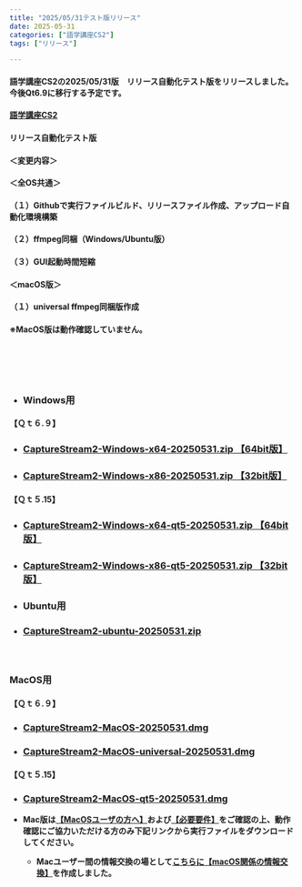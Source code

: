 ```yaml
---
title: "2025/05/31テスト版リリース"
date: 2025-05-31
categories: ["語学講座CS2"]
tags: ["リリース"]

---
```

#### 語学講座CS2の2025/05/31版　リリース自動化テスト版をリリースしました。今後Qt6.9に移行する予定です。
####                
#### [語学講座CS2](https://csreviser.github.io/CaptureStream2/)
####  
####  リリース自動化テスト版

#### ＜変更内容＞　　　
#### ＜全OS共通＞
#### （１）Githubで実行ファイルビルド、リリースファイル作成、アップロード自動化環境構築
#### （２）ffmpeg同梱（Windows/Ubuntu版）
#### （３）GUI起動時間短縮


#### ＜macOS版＞
#### （１）universal ffmpeg同梱版作成
#### 
#### ※MacOS版は動作確認していません。
####  　　　  

####  　
* ### Windows用
#### 【Ｑｔ６.９】
* ### **[CaptureStream2-Windows-x64-20250531.zip 【64bit版】](https://github.com/CSReviser/cs2-builder/releases/download/20250531/CaptureStream2-Windows-x64-20250531.zip)**
* ### **[CaptureStream2-Windows-x86-20250531.zip 【32bit版】](https://github.com/CSReviser/cs2-builder/releases/download/20250531/CaptureStream2-Windows-x86-20250531.zip)**
#### 【Ｑｔ５.15】
* ### **[CaptureStream2-Windows-x64-qt5-20250531.zip 【64bit版】](https://github.com/CSReviser/cs2-builder/releases/download/20250531/CaptureStream2-Windows-x64-qt5-20250531.zip)**
* ### **[CaptureStream2-Windows-x86-qt5-20250531.zip 【32bit版】](https://github.com/CSReviser/cs2-builder/releases/download/20250531/CaptureStream2-Windows-x86-qt5-20250531.zip)**
##### 
* ### Ubuntu用
* ### **[CaptureStream2-ubuntu-20250531.zip](https://github.com/CSReviser/cs2-builder/releases/download/20250531/CaptureStream2-ubuntu-20250531.zip)**
##### 　　　  
####  
### MacOS用 
#### 【Ｑｔ６.９】
* ### **[CaptureStream2-MacOS-20250531.dmg](https://github.com/CSReviser/cs2-builder/releases/download/20250531/CaptureStream2-MacOS-20250531.dmg)**
* ### **[CaptureStream2-MacOS-universal-20250531.dmg](https://github.com/CSReviser/cs2-builder/releases/download/20250531/CaptureStream2-MacOS-universal-20250531.dmg)**
#### 【Ｑｔ５.15】
* ### **[CaptureStream2-MacOS-qt5-20250531.dmg](https://github.com/CSReviser/cs2-builder/releases/download/20250531/CaptureStream2-MacOS-qt5-20250531.dmg)**

* **Mac版は[【MacOSユーザの方へ】](https://csreviser.github.io/CaptureStream2/macos)および[【必要要件】](https://csreviser.github.io/CaptureStream2/requirements)をご確認の上、動作確認にご協力いただける方のみ下記リンクから実行ファイルをダウンロードしてください。**  

  * **Macユーザー間の情報交換の場として[こちらに【macOS関係の情報交換】](https://github.com/CSReviser/CaptureStream2/discussions/24)を作成しました。**
####  　　
####  　　　  
####  　　　  
####  
